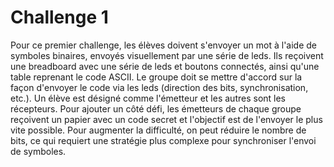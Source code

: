 # Challenge 1

Pour ce premier challenge, les élèves doivent s'envoyer un mot à l'aide de symboles binaires, envoyés visuellement par une série de leds. 
Ils reçoivent une breadboard avec une série de leds et boutons connectés, ainsi qu'une table reprenant le code ASCII. 
Le groupe doit se mettre d'accord sur la façon d'envoyer le code via les leds (direction des bits, synchronisation, etc.). 
Un élève est désigné comme l'émetteur et les autres sont les récepteurs. 
Pour ajouter un côté défi, les émetteurs de chaque groupe reçoivent un papier avec un code secret et l'objectif est de l'envoyer le plus vite possible. 
Pour augmenter la difficulté, on peut réduire le nombre de bits, ce qui requiert une stratégie plus complexe pour synchroniser l'envoi de symboles. 
